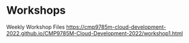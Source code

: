 # Workshops
Weekly Workshop Files
https://cmp9785m-cloud-development-2022.github.io/CMP9785M-Cloud-Development-2022/workshop1.html
